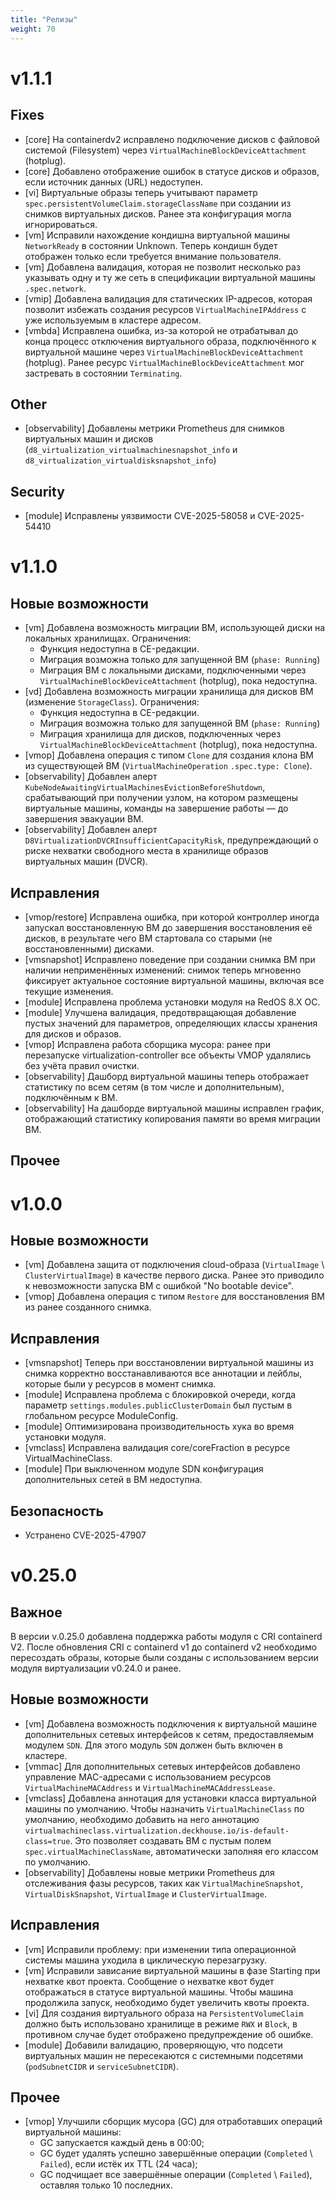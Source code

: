 ```yaml
---
title: "Релизы"
weight: 70
---
```


# v1.1.1

## Fixes

- [core] На containerdv2 исправлено подключение дисков с файловой системой (Filesystem) через `VirtualMachineBlockDeviceAttachment` (hotplug).
- [core] Добавлено отображение ошибок в статусе дисков и образов, если источник данных (URL) недоступен.
- [vi] Виртуальные образы теперь учитывают параметр `spec.persistentVolumeClaim.storageClassName` при создании из снимков виртуальных дисков. Ранее эта конфигурация могла игнорироваться.
- [vm] Исправили нахождение кондишна виртуальной машины `NetworkReady` в состоянии Unknown. Теперь кондишн будет отображен только если требуется внимание пользователя.
- [vm] Добавлена валидация, которая не позволит несколько раз указывать одну и ту же сеть в спецификации виртуальной машины `.spec.network`.
- [vmip] Добавлена валидация для статических IP-адресов, которая позволит избежать создания ресурсов `VirtualMachineIPAddress` с уже используемым в кластере адресом.
- [vmbda] Исправлена ошибка, из-за которой не отрабатывал до конца процесс отключения виртуального образа, подключённого к виртуальной машине через `VirtualMachineBlockDeviceAttachment` (hotplug). Ранее ресурс `VirtualMachineBlockDeviceAttachment` мог застревать в состоянии `Terminating`.

## Other

- [observability] Добавлены метрики Prometheus для снимков виртуальных машин и дисков (`d8_virtualization_virtualmachinesnapshot_info` и `d8_virtualization_virtualdisksnapshot_info`)

## Security

- [module] Исправлены уязвимости CVE-2025-58058 и CVE-2025-54410

# v1.1.0

## Новые возможности

- [vm] Добавлена возможность миграции ВМ, использующей диски на локальных хранилищах. Ограничения:
  - Функция недоступна в CE-редакции.
  - Миграция возможна только для запущенной ВМ (`phase: Running`)
  - Миграция ВМ с локальными дисками, подключенными через `VirtualMachineBlockDeviceAttachment` (hotplug), пока недоступна.
- [vd] Добавлена возможность миграции хранилища для дисков ВМ (изменение `StorageClass`). Ограничения:
  - Функция недоступна в CE-редакции.
  - Миграция возможна только для запущенной ВМ (`phase: Running`)
  - Миграция хранилища для дисков, подключенных через `VirtualMachineBlockDeviceAttachment` (hotplug), пока недоступна.
- [vmop] Добавлена операция с типом `Clone` для создания клона ВМ из существующей ВМ (`VirtualMachineOperation` `.spec.type: Clone`).
- [observability] Добавлен алерт `KubeNodeAwaitingVirtualMachinesEvictionBeforeShutdown`, срабатывающий при получении узлом, на котором размещены виртуальные машины, команды на завершение работы — до завершения эвакуации ВМ.
- [observability] Добавлен алерт `D8VirtualizationDVCRInsufficientCapacityRisk`, предупреждающий о риске нехватки свободного места в хранилище образов виртуальных машин (DVCR).

## Исправления

- [vmop/restore] Исправлена ошибка, при которой контроллер иногда запускал восстановленную ВМ до завершения восстановления её дисков, в результате чего ВМ стартовала со старыми (не восстановленными) дисками.
- [vmsnapshot] Исправлено поведение при создании снимка ВМ при наличии неприменённых изменений: снимок теперь мгновенно фиксирует актуальное состояние виртуальной машины, включая все текущие изменения.
- [module] Исправлена проблема установки модуля на RedOS 8.X ОС.
- [module] Улучшена валидация, предотвращающая добавление пустых значений для параметров, определяющих классы хранения для дисков и образов.
- [vmop] Исправлена работа сборщика мусора: ранее при перезапуске virtualization-controller все объекты VMOP удалялись без учёта правил очистки.
- [observability] Дашборд виртуальной машины теперь отображает статистику по всем сетям (в том числе и дополнительным), подключённым к ВМ.
- [observability] На дашборде виртуальной машины исправлен график, отображающий статистику копирования памяти во время миграции ВМ.


## Прочее

# v1.0.0

## Новые возможности

- [vm] Добавлена защита от подключения cloud-образа (`VirtualImage` \ `ClusterVirtualImage`) в качестве первого диска. Ранее это приводило к невозможности запуска ВМ с ошибкой "No bootable device".
- [vmop] Добавлена операция с типом `Restore` для восстановления ВМ из ранее созданного снимка.

## Исправления

- [vmsnapshot] Теперь при восстановлении виртуальной машины из снимка корректно восстанавливаются все аннотации и лейблы, которые были у ресурсов в момент снимка.
- [module] Исправлена проблема с блокировкой очереди, когда параметр `settings.modules.publicClusterDomain` был пустым в глобальном ресурсе ModuleConfig.
- [module] Оптимизирована производительность хука во время установки модуля.
- [vmclass] Исправлена валидация core/coreFraction в ресурсе VirtualMachineClass.
- [module] При выключенном модуле SDN конфигурация дополнительных сетей в ВМ недоступна.

## Безопасность

- Устранено CVE-2025-47907

# v0.25.0

## Важное

В версии v.0.25.0 добавлена поддержка работы модуля с CRI containerd V2.
После обновления CRI с containerd v1 до containerd v2 необходимо пересоздать образы, которые были созданы с использованием версии модуля виртуализации v0.24.0 и ранее.

## Новые возможности

- [vm] Добавлена возможность подключения к виртуальной машине дополнительных сетевых интерфейсов к сетям, предоставляемым модулем `SDN`. Для этого модуль `SDN` должен быть включен в кластере.
- [vmmac] Для дополнительных сетевых интерфейсов добавлено управление MAC-адресами с использованием ресурсов `VirtualMachineMACAddress` и `VirtualMachineMACAddressLease`.
- [vmclass] Добавлена аннотация для установки класса виртуальной машины по умолчанию. Чтобы назначить `VirtualMachineClass` по умолчанию, необходимо добавить на него аннотацию `virtualmachineclass.virtualization.deckhouse.io/is-default-class=true`. Это позволяет создавать ВМ с пустым полем `spec.virtualMachineClassName`, автоматически заполняя его классом по умолчанию.
- [observability] Добавлены новые метрики Prometheus для отслеживания фазы ресурсов, таких как `VirtualMachineSnapshot`, `VirtualDiskSnapshot`, `VirtualImage` и `ClusterVirtualImage`.

## Исправления

- [vm] Исправили проблему: при изменении типа операционной системы машина уходила в циклическую перезагрузку.
- [vm] Исправили зависание виртуальной машины в фазе Starting при нехватке квот проекта. Сообщение о нехватке квот будет отображаться в статусе виртуальной машины. Чтобы машина продолжила запуск, необходимо будет увеличить квоты проекта.
- [vi] Для создания виртуального образа на `PersistentVolumeClaim` должно быть использовано хранилище в режиме `RWX` и `Block`, в противном случае будет отображено предупреждение об ошибке.
- [module] Добавили валидацию, проверяющую, что подсети виртуальных машин не пересекаются с системными подсетями (`podSubnetCIDR` и `serviceSubnetCIDR`).

## Прочее

- [vmop] Улучшили сборщик мусора (GC) для отработавших операций виртуальной машины:
  - GC запускается каждый день в 00:00;
  - GC будет удалять успешно завершённые операции (`Completed` \ `Failed`), если истёк их TTL (24 часа);
  - GC подчищает все завершённые операции (`Completed` \ `Failed`), оставляя только 10 последних.
